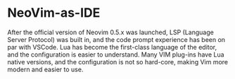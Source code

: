 # NeoVim-as-IDE
After the official version of Neovim 0.5.x was launched, LSP (Language Server Protocol) was built in, and the code prompt experience has been on par with VSCode. Lua has become the first-class language of the editor, and the configuration is easier to understand. Many VIM plug-ins have Lua native versions, and the configuration is not so hard-core, making Vim more modern and easier to use.

